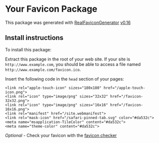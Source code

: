 # Your Favicon Package

This package was generated with
[RealFaviconGenerator](https://realfavicongenerator.net/)
[v0.16](https://realfavicongenerator.net/change_log#v0.16)

## Install instructions

To install this package:

Extract this package in the root of your web site. If your site is
`http://www.example.com`, you should be able to access a file named
`http://www.example.com/favicon.ico`.

Insert the following code in the `head` section of your pages:

    <link rel="apple-touch-icon" sizes="180x180" href="/apple-touch-icon.png">
    <link rel="icon" type="image/png" sizes="32x32" href="/favicon-32x32.png">
    <link rel="icon" type="image/png" sizes="16x16" href="/favicon-16x16.png">
    <link rel="manifest" href="/site.webmanifest">
    <link rel="mask-icon" href="/safari-pinned-tab.svg" color="#da532c">
    <meta name="msapplication-TileColor" content="#da532c">
    <meta name="theme-color" content="#da532c">

*Optional* - Check your favicon with the
[favicon checker](https://realfavicongenerator.net/favicon_checker)
